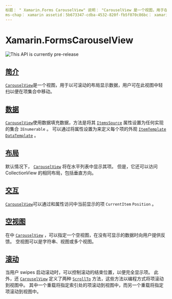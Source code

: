 ```yaml
---
标题： " Xamarin.Forms CarouselView" 说明： "CarouselView 是一个视图，用于在可滚动的布局中显示数据，用户可在此视图中翻阅项目集合。"
ms-chap： xamarin assetid：5b673347-cdba-4532-820f-fb5f070c86bc： xamarin 窗体作者： davidbritch： dabritch ms. 日期：10/08/2019 非 loc： [ Xamarin.Forms ， Xamarin.Essentials ]
---
```


# <a name="xamarinforms-carouselview"></a>Xamarin.FormsCarouselView

![](~/media/shared/preview.png "This API is currently pre-release")

## <a name="introduction"></a>[简介](introduction.md)

[`CarouselView`](xref:Xamarin.Forms.CarouselView)是一个视图，用于以可滚动的布局显示数据，用户可在此视图中轻扫以便在项集合中移动。

## <a name="data"></a>[数据](populate-data.md)

[`CarouselView`](xref:Xamarin.Forms.CarouselView)使用数据填充数据，方法是将其 [`ItemsSource`](xref:Xamarin.Forms.ItemsView.ItemsSource) 属性设置为任何实现的集合 `IEnumerable` 。 可以通过将属性设置为来定义每个项的外观 [`ItemTemplate`](xref:Xamarin.Forms.ItemsView.ItemTemplate) [`DataTemplate`](xref:Xamarin.Forms.DataTemplate) 。

## <a name="layout"></a>[布局](layout.md)

默认情况下， [`CarouselView`](xref:Xamarin.Forms.CarouselView) 将在水平列表中显示其项。 但是，它还可以访问 CollectionView 的相同布局，包括垂直方向。

## <a name="interaction"></a>[交互](interaction.md)

[`CarouselView`](xref:Xamarin.Forms.CarouselView)可以通过和属性访问中当前显示的项 `CurrentItem` `Position` 。

## <a name="empty-views"></a>[空视图](emptyview.md)

在中 [`CarouselView`](xref:Xamarin.Forms.CarouselView) ，可以指定一个空视图，在没有可显示的数据时向用户提供反馈。 空视图可以是字符串、视图或多个视图。

## <a name="scrolling"></a>[滚动](scrolling.md)

当用户 swipes 启动滚动时，可以控制滚动的结束位置，以便完全显示项。 此外，还 [`CarouselView`](xref:Xamarin.Forms.CarouselView) 定义了两种 [`ScrollTo`](xref:Xamarin.Forms.ItemsView.ScrollTo*) 方法，这些方法以编程方式将项滚动到视图中。 其中一个重载将指定索引处的项滚动到视图中，而另一个重载将指定项滚动到视图中。
